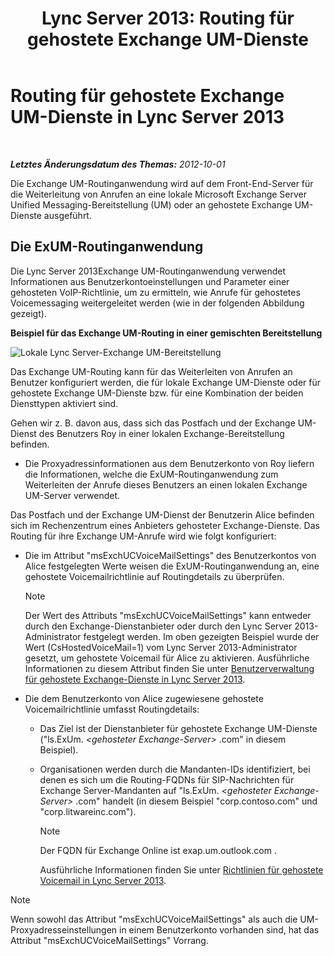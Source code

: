 ﻿---
title: 'Lync Server 2013: Routing für gehostete Exchange UM-Dienste'
TOCTitle: Routing für gehostete Exchange UM-Dienste
ms:assetid: 6c90dc8b-6aef-4ce8-b483-37c7b5a553c2
ms:mtpsurl: https://technet.microsoft.com/de-de/library/Gg398512(v=OCS.15)
ms:contentKeyID: 49294321
ms.date: 05/19/2016
mtps_version: v=OCS.15
ms.translationtype: HT
---

# Routing für gehostete Exchange UM-Dienste in Lync Server 2013

 

_**Letztes Änderungsdatum des Themas:** 2012-10-01_

Die Exchange UM-Routinganwendung wird auf dem Front-End-Server für die Weiterleitung von Anrufen an eine lokale Microsoft Exchange Server Unified Messaging-Bereitstellung (UM) oder an gehostete Exchange UM-Dienste ausgeführt.

## Die ExUM-Routinganwendung

Die Lync Server 2013Exchange UM-Routinganwendung verwendet Informationen aus Benutzerkontoeinstellungen und Parameter einer gehosteten VoIP-Richtlinie, um zu ermitteln, wie Anrufe für gehostetes Voicemessaging weitergeleitet werden (wie in der folgenden Abbildung gezeigt).

**Beispiel für das Exchange UM-Routing in einer gemischten Bereitstellung**

![Lokale Lync Server-Exchange UM-Bereitstellung](images/Gg398512.75258286-1f23-487b-bf46-d8538e7d540e(OCS.15).jpg "Lokale Lync Server-Exchange UM-Bereitstellung")

Das Exchange UM-Routing kann für das Weiterleiten von Anrufen an Benutzer konfiguriert werden, die für lokale Exchange UM-Dienste oder für gehostete Exchange UM-Dienste bzw. für eine Kombination der beiden Diensttypen aktiviert sind.

Gehen wir z. B. davon aus, dass sich das Postfach und der Exchange UM-Dienst des Benutzers Roy in einer lokalen Exchange-Bereitstellung befinden.

  - Die Proxyadressinformationen aus dem Benutzerkonto von Roy liefern die Informationen, welche die ExUM-Routinganwendung zum Weiterleiten der Anrufe dieses Benutzers an einen lokalen Exchange UM-Server verwendet.

Das Postfach und der Exchange UM-Dienst der Benutzerin Alice befinden sich im Rechenzentrum eines Anbieters gehosteter Exchange-Dienste. Das Routing für ihre Exchange UM-Anrufe wird wie folgt konfiguriert:

  - Die im Attribut "msExchUCVoiceMailSettings" des Benutzerkontos von Alice festgelegten Werte weisen die ExUM-Routinganwendung an, eine gehostete Voicemailrichtlinie auf Routingdetails zu überprüfen.
    

    > [!NOTE]
    > Der Wert des Attributs "msExchUCVoiceMailSettings" kann entweder durch den Exchange-Dienstanbieter oder durch den Lync Server 2013-Administrator festgelegt werden. Im oben gezeigten Beispiel wurde der Wert (CsHostedVoiceMail=1) vom Lync Server 2013-Administrator gesetzt, um gehostete Voicemail für Alice zu aktivieren. Ausführliche Informationen zu diesem Attribut finden Sie unter <A href="lync-server-2013-hosted-exchange-user-management.md">Benutzerverwaltung für gehostete Exchange-Dienste in Lync Server 2013</A>.



  - Die dem Benutzerkonto von Alice zugewiesene gehostete Voicemailrichtlinie umfasst Routingdetails:
    
      - Das Ziel ist der Dienstanbieter für gehostete Exchange UM-Dienste ("ls.ExUm. *\<gehosteter Exchange-Server\>* .com" in diesem Beispiel).
    
      - Organisationen werden durch die Mandanten-IDs identifiziert, bei denen es sich um die Routing-FQDNs für SIP-Nachrichten für Exchange Server-Mandanten auf "ls.ExUm. *\<gehosteter Exchange-Server\>* .com" handelt (in diesem Beispiel "corp.contoso.com" und "corp.litwareinc.com").
        

        > [!NOTE]
        > Der FQDN für Exchange Online ist exap.um.outlook.com .

        
        Ausführliche Informationen finden Sie unter [Richtlinien für gehostete Voicemail in Lync Server 2013](lync-server-2013-hosted-voice-mail-policies.md).


> [!NOTE]
> Wenn sowohl das Attribut "msExchUCVoiceMailSettings" als auch die UM-Proxyadresseinstellungen in einem Benutzerkonto vorhanden sind, hat das Attribut "msExchUCVoiceMailSettings" Vorrang.


